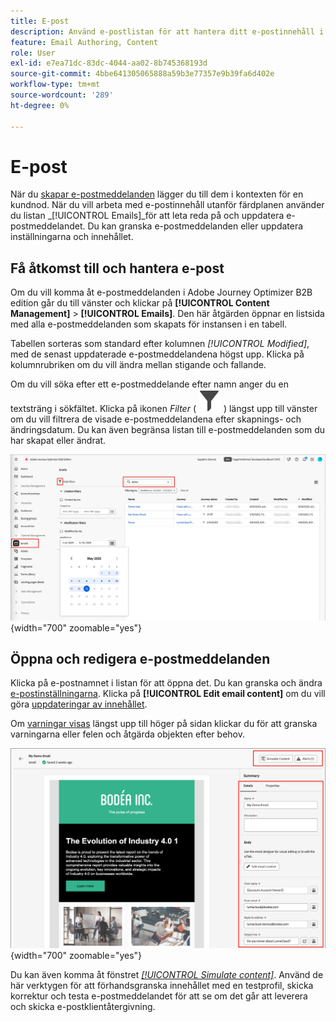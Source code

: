 ```yaml
---
title: E-post
description: Använd e-postlistan för att hantera ditt e-postinnehåll i Adobe Journey Optimizer B2B edition. Ni kan enkelt utvärdera och uppdatera e-postmeddelanden under alla era resor.
feature: Email Authoring, Content
role: User
exl-id: e7ea71dc-83dc-4044-aa02-8b745368193d
source-git-commit: 4bbe641305065888a59b3e77357e9b39fa6d402e
workflow-type: tm+mt
source-wordcount: '289'
ht-degree: 0%

---
```


# E-post

När du [skapar e-postmeddelanden](./add-email.md) lägger du till dem i kontexten för en kundnod. När du vill arbeta med e-postinnehåll utanför färdplanen använder du listan _[!UICONTROL Emails]_för att leta reda på och uppdatera e-postmeddelandet. Du kan granska e-postmeddelanden eller uppdatera inställningarna och innehållet.

## Få åtkomst till och hantera e-post

Om du vill komma åt e-postmeddelanden i Adobe Journey Optimizer B2B edition går du till vänster och klickar på **[!UICONTROL Content Management]** > **[!UICONTROL Emails]**. Den här åtgärden öppnar en listsida med alla e-postmeddelanden som skapats för instansen i en tabell.

Tabellen sorteras som standard efter kolumnen _[!UICONTROL Modified]_, med de senast uppdaterade e-postmeddelandena högst upp. Klicka på kolumnrubriken om du vill ändra mellan stigande och fallande.

Om du vill söka efter ett e-postmeddelande efter namn anger du en textsträng i sökfältet. Klicka på ikonen _Filter_ ( ![Filterikon](../assets/do-not-localize/icon-filter.svg) ) längst upp till vänster om du vill filtrera de visade e-postmeddelandena efter skapnings- och ändringsdatum. Du kan även begränsa listan till e-postmeddelanden som du har skapat eller ändrat.

![Öppna e-postmallsbiblioteket och filtrera efter namn och datum](./assets/emails-list-filtered.png){width="700" zoomable="yes"}

## Öppna och redigera e-postmeddelanden

Klicka på e-postnamnet i listan för att öppna det. Du kan granska och ändra [e-postinställningarna](./add-email.md#define-the-email-settings). Klicka på **[!UICONTROL Edit email content]** om du vill göra [uppdateringar av innehållet](./email-authoring.md).

Om [varningar visas](./add-email.md#check-alerts) längst upp till höger på sidan klickar du för att granska varningarna eller felen och åtgärda objekten efter behov.

![Öppna e-postmeddelandet för att göra uppdateringar](./assets/email-open-update.png){width="700" zoomable="yes"}

Du kan även komma åt fönstret [_[!UICONTROL Simulate content]_](./email-simulate-content.md). Använd de här verktygen för att förhandsgranska innehållet med en testprofil, skicka korrektur och testa e-postmeddelandet för att se om det går att leverera och skicka e-postklientåtergivning.

